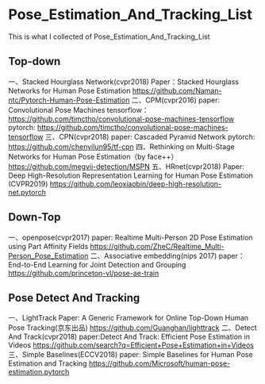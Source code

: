 # Pose_Estimation_And_Tracking_List
This is what I collected of Pose_Estimation_And_Tracking_List

## Top-down
一、Stacked Hourglass Network(cvpr2018) 
Paper：Stacked Hourglass Networks for Human Pose Estimation 
https://github.com/Naman-ntc/Pytorch-Human-Pose-Estimation 
二、CPM(cvpr2016) 
paper:  Convolutional Pose Machines 
tensorflow：https://github.com/timctho/convolutional-pose-machines-tensorflow
pytorch:  https://github.com/timctho/convolutional-pose-machines-tensorflow
三、CPN(cvpr2018)
paper:  Cascaded Pyramid Network
pytorch:  https://github.com/chenyilun95/tf-cpn
四、Rethinking on Multi-Stage Networks for Human Pose Estimation（by face++）
https://github.com/megvii-detection/MSPN
五、HRnet(cvpr2018)
Paper:  Deep High-Resolution Representation Learning for Human Pose Estimation (CVPR2019)
https://github.com/leoxiaobin/deep-high-resolution-net.pytorch

## Down-Top
一、openpose(cvpr2017)
paper:  Realtime Multi-Person 2D Pose Estimation using Part Affinity Fields
https://github.com/ZheC/Realtime_Multi-Person_Pose_Estimation
二、Associative embedding(nips 2017)
paper：End-to-End Learning for Joint Detection and Grouping
https://github.com/princeton-vl/pose-ae-train

## Pose Detect And Tracking
一、LightTrack 
Paper:  A Generic Framework for Online Top-Down Human Pose Tracking(京东出品) 
https://github.com/Guanghan/lighttrack 
二、Detect And Track(cvpr2018) 
paper:Detect And Track: Efficient Pose Estimation in Videos 
https://github.com/search?q=Efficient+Pose+Estimation+in+Videos 
三、Simple Baselines(ECCV2018) 
paper:  Simple Baselines for Human Pose Estimation and Tracking 
https://github.com/Microsoft/human-pose-estimation.pytorch 
